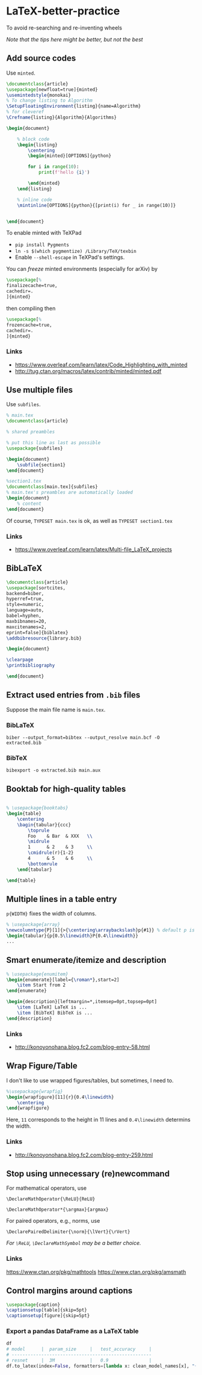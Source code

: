 # LaTeX-better-practice
To avoid re-searching and re-inventing wheels

*Note that the tips here might be better, but not the best*

## Add source codes

Use `minted`.

```latex
\documentclass{article}
\usepackage[newfloat=true]{minted}
\usemintedstyle{monokai}
% To change listing to Algorithm
\SetupFloatingEnvironment{listing}{name=Algorithm}
% for cleveref
\Crefname{listing}{Algorithm}{Algorithms}

\begin{document}

    % block code
    \begin{listing}
        \centering
        \begin{minted}[OPTIONS]{python}

        for i in range(10):
            print(f'hello {i}')

        \end{minted}
    \end{listing}

    % inline code
    \mintinline[OPTIONS]{python}{[print(i) for _ in range(10)]} 


\end{document}
```

To enable minted with TeXPad

* `pip install Pygments`
* `ln -s $(which pygmentize) /Library/TeX/texbin`
* Enable `--shell-escape` in TeXPad's settings.

You can *freeze* minted environments (especially for arXiv) by

```latex
\usepackage[%
finalizecache=true,
cachedir=.
]{minted}
```

then compiling then

```latex
\usepackage[%
frozencache=true,
cachedir=.
]{minted}
```

### Links

* https://www.overleaf.com/learn/latex/Code_Highlighting_with_minted
* http://tug.ctan.org/macros/latex/contrib/minted/minted.pdf


## Use multiple files

Use `subfiles`.


```latex
% main.tex
\documentclass{article}

% shared preambles

% put this line as last as possible
\usepackage{subfiles}

\begin{document}
    \subfile{section1}
\end{document}
```

```latex
%section1.tex
\documentclass[main.tex]{subfiles}
% main.tex's preambles are automatically loaded
\begin{document}
    % content
\end{document}
```

Of course, `TYPESET main.tex` is ok, as well as `TYPESET section1.tex`

### Links

* https://www.overleaf.com/learn/latex/Multi-file_LaTeX_projects


## BibLaTeX

```latex
\documentclass{article}
\usepackage[sortcites,
backend=biber,
hyperref=true,
style=numeric,
language=auto,
babel=hyphen,
maxbibnames=20,
maxcitenames=2,
eprint=false]{biblatex}
\addbibresource{library.bib}

\begin{document}

\clearpage
\printbibliography

\end{document}
```

## Extract used entries from `.bib` files

Suppose the main file name is `main.tex`.

### BibLaTeX

`biber --output_format=bibtex --output_resolve main.bcf -O extracted.bib`

### BibTeX

`bibexport -o extracted.bib main.aux`

## Booktab for high-quality tables

```latex

% \usepackage{booktabs}
\begin{table}
    \centering
    \bagin{tabular}{ccc}
        \toprule
        Foo    & Bar  & XXX   \\ 
        \midrule
        1      & 2    & 3     \\ 
        \cmidrule(r){1-2}
        4      & 5    & 6     \\ 
        \bottomrule
    \end{tabular}

\end{table}
```

## Multiple lines in a table entry

`p{WIDTH}` fixes the width of columns.

```latex
% \usepackage{array}
\newcolumntype{P}[1]{>{\centering\arraybackslash}p{#1}} % default p is to align left.
\begin{tabular}{p{0.5\linewidth}P{0.4\linewidth}}
...

```

## Smart enumerate/itemize and description

```latex
% \usepackage{enumitem}
\begin{enumerate}[label={\roman*},start=2]
    \item Start from 2
\end{enumerate}

\begin{description}[leftmargin=*,itemsep=0pt,topsep=0pt]
    \item [LaTeX] LaTeX is ...
    \item [BibTeX] BibTeX is ...
\end{description}
```

### Links

* http://konoyonohana.blog.fc2.com/blog-entry-58.html

## Wrap Figure/Table

I don't like to use wrapped figures/tables, but sometimes, I need to.

```latex
%\usepackage{wrapfig}
\begin{wrapfigure}[11]{r}{0.4\linewidth}
    \centering
\end{wrapfigure}
```

Here, `11` corresponds to the height in 11 lines and `0.4\linewidth` determins the width.

### Links

* http://konoyonohana.blog.fc2.com/blog-entry-259.html

## Stop using unnecessary \(re)newcommand

For mathematical operators, use

```
\DeclareMathOperator{\ReLU}{ReLU}
```

```
\DeclareMathOperator*{\argmax}{argmax}
```

For paired operators, e.g., norms, use

```
\DeclarePairedDelimiter{\norm}{\lVert}{\rVert}
```

*For `\ReLU`, `\DeclareMathSymbol` may be a better choice.*

### Links

https://www.ctan.org/pkg/mathtools
https://www.ctan.org/pkg/amsmath

## Control margins around captions

```latex
\usepackage{caption}
\captionsetup[table]{skip=5pt}
\captionsetup[figure]{skip=5pt}
```

### Export a pandas DataFrame as a  LaTeX table

```python
df
# model      |  param_size     |   test_accuracy     |
# ----------------------------------------------------
# resnet     |  3M             |   0.9               |
df.to_latex(index=False, formatters=[lambda x: clean_model_names[x], "{:.2f}".format, "{:.2f}".format], header=["Model", "Num Params", "Test acc"])
```
